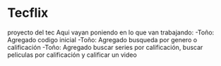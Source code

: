 # Tecflix
proyecto del tec
Aqui vayan poniendo en lo que van trabajando:
-Toño: Agregado codigo inicial
-Toño: Agregado busqueda por genero o calificación
-Toño: Agregado buscar series por calificación, buscar peliculas por calificación y calificar un video
